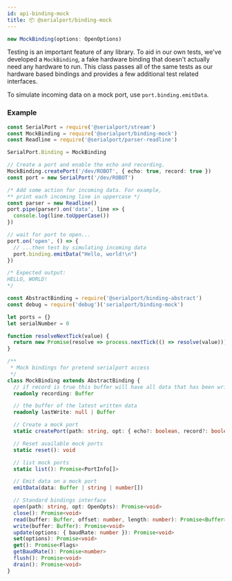 ```yaml
---
id: api-binding-mock
title: 📦 @serialport/binding-mock
---
```


```ts
new MockBinding(options: OpenOptions)
```


Testing is an important feature of any library. To aid in our own tests, we've developed a `MockBinding`, a fake hardware binding that doesn't actually need any hardware to run. This class passes all of the same tests as our hardware based bindings and provides a few additional test related interfaces.

To simulate incoming data on a mock port, use `port.binding.emitData`.

### Example

```ts
const SerialPort = require('@serialport/stream')
const MockBinding = require('@serialport/binding-mock')
const Readline = require('@serialport/parser-readline')

SerialPort.Binding = MockBinding

// Create a port and enable the echo and recording.
MockBinding.createPort('/dev/ROBOT', { echo: true, record: true })
const port = new SerialPort('/dev/ROBOT')

/* Add some action for incoming data. For example,
** print each incoming line in uppercase */
const parser = new Readline()
port.pipe(parser).on('data', line => {
  console.log(line.toUpperCase())
})

// wait for port to open...
port.on('open', () => {
  // ...then test by simulating incoming data
  port.binding.emitData("Hello, world!\n")
})

/* Expected output:
HELLO, WORLD!
*/
```

```ts
const AbstractBinding = require('@serialport/binding-abstract')
const debug = require('debug')('serialport/binding-mock')

let ports = {}
let serialNumber = 0

function resolveNextTick(value) {
  return new Promise(resolve => process.nextTick(() => resolve(value)))
}

/**
 * Mock bindings for pretend serialport access
 */
class MockBinding extends AbstractBinding {
  // if record is true this buffer will have all data that has been written to this port
  readonly recording: Buffer

  // the buffer of the latest written data
  readonly lastWrite: null | Buffer

  // Create a mock port
  static createPort(path: string, opt: { echo?: boolean, record?: boolean, readyData?: Buffer}): void

  // Reset available mock ports
  static reset(): void

  // list mock ports
  static list(): Promise<PortInfo[]>

  // Emit data on a mock port
  emitData(data: Buffer | string | number[])

  // Standard bindings interface
  open(path: string, opt: OpenOpts): Promise<void>
  close(): Promise<void>
  read(buffer: Buffer, offset: number, length: number): Promise<Buffer>
  write(buffer: Buffer): Promise<void>
  update(options: { baudRate: number }): Promise<void>
  set(options): Promise<void>
  get(): Promise<Flags>
  getBaudRate(): Promise<number>
  flush(): Promise<void>
  drain(): Promise<void>
}

```
